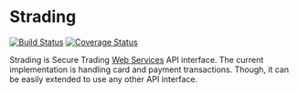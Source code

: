 # Strading

[![Build Status](https://travis-ci.org/gajus/strapi.png?branch=master)](https://travis-ci.org/gajus/strapi)
[![Coverage Status](https://coveralls.io/repos/gajus/strapi/badge.png)](https://coveralls.io/r/gajus/strapi)

Strading is Secure Trading [Web Services](http://www.securetrading.com/support/document/category/web-services/) API interface. The current implementation is handling card and payment transactions. Though, it can be easily extended to use any other API interface.